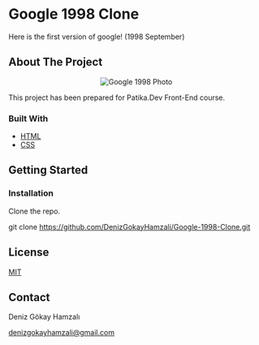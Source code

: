 # Google 1998 Clone
Here is the first version of google! (1998 September)

## About The Project
<div align="center">
    <img src="https://i.ibb.co/N1y0Lqr/About-the-project.png" alt="Google 1998 Photo" title="Google 1998">
</div>

This project has been prepared for Patika.Dev Front-End course.

### Built With
- [HTML](https://en.wikipedia.org/wiki/HTML)
- [CSS](https://en.wikipedia.org/wiki/CSS)

## Getting Started


### Installation 
Clone the repo.

git clone https://github.com/DenizGokayHamzali/Google-1998-Clone.git

## License
[MIT](choosealicense.com/licenses/mit/)

## Contact

Deniz Gökay Hamzalı 

<denizgokayhamzali@gmail.com>